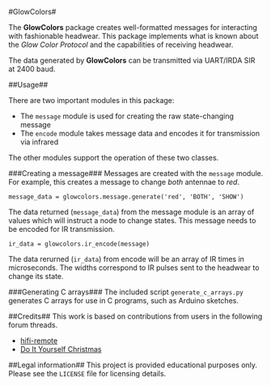 #GlowColors#

The **GlowColors** package creates well-formatted messages for interacting with fashionable headwear. This package implements what is known about the *Glow Color Protocol* and the capabilities of receiving headwear.

The data generated by **GlowColors** can be transmitted via UART/IRDA SIR at 2400 baud.

##Usage##

There are two important modules in this package:

* The `message` module is used for creating the raw state-changing message
* The `encode` module takes message data and encodes it for transmission via infrared

The other modules support the operation of these two classes.

###Creating a message###
Messages are created with the `message` module. For example, this creates a message to change *both* antennae to *red*.

`message_data = glowcolors.message.generate('red', 'BOTH', 'SHOW')`

The data returned (`message_data`) from the message module is an array of values which will instruct a node to change states. This message needs to be encoded for IR transmission.

`ir_data = glowcolors.ir_encode(message)`

The data rerurned (`ir_data`) from encode will be an array of IR times in microseconds. The widths correspond to IR pulses sent to the headwear to change its state.

###Generating C arrays###
The included script `generate_c_arrays.py` generates C arrays for use in C programs, such as Arduino sketches. 

##Credits##
This work is based on contributions from users in the following forum threads.

* [hifi-remote](http://www.hifi-remote.com/forums/viewtopic.php?t=14541)
* [Do It Yourself Christmas](http://doityourselfchristmas.com/forums/showthread.php?20818-Ear-to-Ear-Networking)

##Legal information##
This project is provided educational purposes only. Please see the `LICENSE` file for licensing details.
